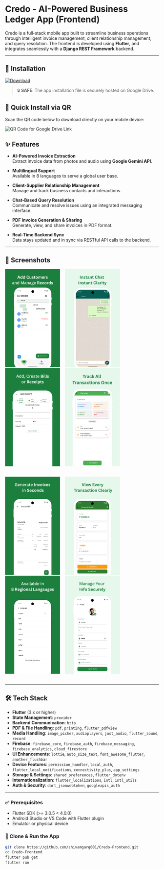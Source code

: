 # Credo - AI-Powered Business Ledger App (Frontend)

Credo is a full-stack mobile app built to streamline business operations through intelligent invoice management, client relationship management, and query resolution. The frontend is developed using **Flutter**, and integrates seamlessly with a **Django REST Framework** backend.

---

## 🧰 Installation

[![Download](https://img.shields.io/badge/Download_from-Google_Drive-blue?logo=google-drive&style=for-the-badge)](https://drive.google.com/file/d/13gewowmd2z2HX0WEnkwaSY-ZUFgONb65/view?usp=drive_link)

> 🔒 **SAFE**: The app installation file is securely hosted on Google Drive.

## 📲 Quick Install via QR

Scan the QR code below to download directly on your mobile device:

![QR Code for Google Drive Link](https://api.qrserver.com/v1/create-qr-code/?data=https://drive.google.com/file/d/13gewowmd2z2HX0WEnkwaSY-ZUFgONb65/view?usp=drive_link&size=150x150)

## ✨ Features

- **AI-Powered Invoice Extraction**  
  Extract invoice data from photos and audio using **Google Gemini API**.

- **Multilingual Support**  
  Available in 8 languages to serve a global user base.

- **Client-Supplier Relationship Management**  
  Manage and track business contacts and interactions.

- **Chat-Based Query Resolution**  
  Communicate and resolve issues using an integrated messaging interface.

- **PDF Invoice Generation & Sharing**  
  Generate, view, and share invoices in PDF format.

- **Real-Time Backend Sync**  
  Data stays updated and in sync via RESTful API calls to the backend.

---

## 📱 Screenshots

<img src="./screenshots/1.png" alt="Ledger Page" width="180">&nbsp;&nbsp;&nbsp;
<img src="./screenshots/2.png" alt="Chats Page" width="180">&nbsp;&nbsp;&nbsp;
<img src="./screenshots/3.png" alt="Add Receipt Page" width="180">&nbsp;&nbsp;&nbsp;
<img src="./screenshots/4.png" alt="Transaction Page" width="180"><br><br>

<img src="./screenshots/5.png" alt="PDF Page" width="180">&nbsp;&nbsp;&nbsp;
<img src="./screenshots/6.png" alt="Ledger Detail Page" width="180">&nbsp;&nbsp;&nbsp;
<img src="./screenshots/7.png" alt="Language Page" width="180">&nbsp;&nbsp;&nbsp;
<img src="./screenshots/8.png" alt="Profile Page" width="180"><br><br>

---

## 🛠 Tech Stack

- **Flutter** (3.x or higher)
- **State Management**: `provider`
- **Backend Communication**: `http`
- **PDF & File Handling**: `pdf`, `printing`, `flutter_pdfview`
- **Media Handling**: `image_picker`, `audioplayers`, `just_audio`, `flutter_sound`, `record`
- **Firebase**: `firebase_core`, `firebase_auth`, `firebase_messaging`, `firebase_analytics`, `cloud_firestore`
- **UI Enhancements**: `lottie`, `auto_size_text`, `font_awesome_flutter`, `another_flushbar`
- **Device Features**: `permission_handler`, `local_auth`, `flutter_local_notifications`, `connectivity_plus`, `app_settings`
- **Storage & Settings**: `shared_preferences`, `flutter_dotenv`
- **Internationalization**: `flutter_localizations`, `intl`, `intl_utils`
- **Auth & Security**: `dart_jsonwebtoken`, `googleapis_auth`

---

### ✅ Prerequisites

- Flutter SDK (>= 3.0.5 < 4.0.0)
- Android Studio or VS Code with Flutter plugin
- Emulator or physical device

### 🚀 Clone & Run the App

```bash
git clone https://github.com/shivamgarg001/Credo-Frontend.git
cd Credo-Frontend
flutter pub get
flutter run

